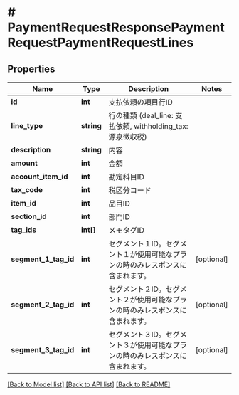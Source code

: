 # # PaymentRequestResponsePaymentRequestPaymentRequestLines

## Properties

Name | Type | Description | Notes
------------ | ------------- | ------------- | -------------
**id** | **int** | 支払依頼の項目行ID |
**line_type** | **string** | 行の種類 (deal_line: 支払依頼, withholding_tax: 源泉徴収税) |
**description** | **string** | 内容 |
**amount** | **int** | 金額 |
**account_item_id** | **int** | 勘定科目ID |
**tax_code** | **int** | 税区分コード |
**item_id** | **int** | 品目ID |
**section_id** | **int** | 部門ID |
**tag_ids** | **int[]** | メモタグID |
**segment_1_tag_id** | **int** | セグメント１ID。セグメント１が使用可能なプランの時のみレスポンスに含まれます。 | [optional]
**segment_2_tag_id** | **int** | セグメント２ID。セグメント２が使用可能なプランの時のみレスポンスに含まれます。 | [optional]
**segment_3_tag_id** | **int** | セグメント３ID。セグメント３が使用可能なプランの時のみレスポンスに含まれます。 | [optional]

[[Back to Model list]](../../README.md#models) [[Back to API list]](../../README.md#endpoints) [[Back to README]](../../README.md)
